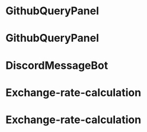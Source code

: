 # GithubQueryPanel
# GithubQueryPanel
# DiscordMessageBot
# Exchange-rate-calculation
# Exchange-rate-calculation

